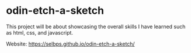 # odin-etch-a-sketch

This project will be about showcasing the overall skills I have learned such as html, css, and javascript. 

Website: https://selbps.github.io/odin-etch-a-sketch/
